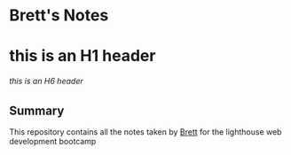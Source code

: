 # Brett's Notes

# this is an H1 header
###### this is an H6 header

## Summary

This repository contains all the notes taken by [Brett](https://github.com/brettg17) for the lighthouse web development bootcamp